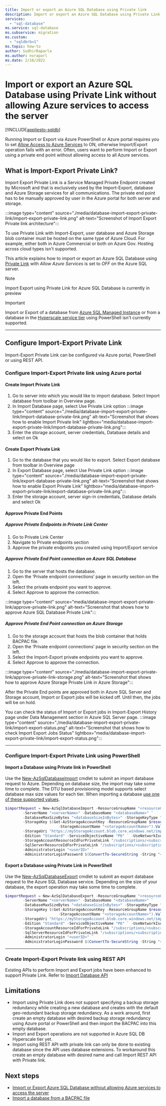 ```yaml
---
title: Import or export an Azure SQL Database using Private link
description: Import or export an Azure SQL Database using Private Link without allowing Azure services to access the server.
services:
  - "sql-database"
ms.service: sql-database
ms.subservice: migration
ms.custom:
  - "sqldbrb=1"
ms.topic: how-to
author: SudhirRaparla
ms.author: nvraparl
ms.date: 2/16/2022
---
```

# Import or export an Azure SQL Database using Private Link without allowing Azure services to access the server

[!INCLUDE[appliesto-sqldb](../includes/appliesto-sqldb.md)]

Running Import or Export via Azure PowerShell or Azure portal requires you to set [Allow Access to Azure Services](network-access-controls-overview.md) to ON, otherwise Import/Export operation fails with an error. Often, users want to perform Import or Export using a private end point without allowing access to all Azure services. 

## What is Import-Export Private Link?

Import Export Private Link is a Service Managed Private Endpoint created by Microsoft and that is exclusively used by the Import-Export, database and Azure Storage services for all communications. The private end point has to be manually approved by user in the Azure portal for both server and storage. 

:::image type="content" source="./media/database-import-export-private-link/import-export-private-link.png" alt-text="Screenshot of Import Export Private link architecture":::

To use Private Link with Import-Export, user database and Azure Storage blob container must be hosted on the same type of Azure Cloud. For example, either both in Azure Commercial or both on Azure Gov. Hosting across cloud types isn't supported.

This article explains how to import or export an Azure SQL Database using [Private Link](private-endpoint-overview.md) with *Allow Azure Services* is set to *OFF* on the Azure SQL server.  

> [!NOTE]
> Import Export using Private Link for Azure SQL Database is currently in preview

> [!IMPORTANT]
> Import or Export of a database from [Azure SQL Managed Instance](../managed-instance/sql-managed-instance-paas-overview.md) or from a database in the [Hyperscale service tier](service-tier-hyperscale.md) using PowerShell isn't currently supported.

---

## Configure Import-Export Private Link
Import-Export Private Link can be configured via Azure portal, PowerShell or using REST API. 

### Configure Import-Export Private link using Azure portal

#### Create Import Private Link
1.  Go to server into which you would like to import database. Select Import database from toolbar in Overview page.
2.  In Import Database page, select Use Private Link option
:::image type="content" source="./media/database-import-export-private-link/import-database-private-link.png" alt-text="Screenshot that shows how to enable Import Private link" lightbox="media/database-import-export-private-link/import-database-private-link.png"::: 
3.  Enter the storage account, server credentials, Database details and select on Ok

#### Create Export Private Link 
1. Go to the database that you would like to export. Select Export database from toolbar in Overview page
2. In Export Database page, select Use Private Link option
:::image type="content" source="./media/database-import-export-private-link/export-database-private-link.png" alt-text="Screenshot that shows how to enable Export Private Link" lightbox="media/database-import-export-private-link/export-database-private-link.png":::
3. Enter the storage account, server sign-in credentials, Database details and select Ok 

#### Approve Private End Points

##### Approve Private Endpoints in Private Link Center
1.  Go to Private Link Center
2.  Navigate to Private endpoints section
3.  Approve the private endpoints you created using Import/Export service

##### Approve Private End Point connection on Azure SQL Database
1.  Go to the server that hosts the database.
2.  Open the ‘Private endpoint connections’ page in security section on the left.
3.  Select the private endpoint you want to approve.
4.  Select Approve to approve the connection.

:::image type="content" source="media/database-import-export-private-link/approve-private-link.png" alt-text="Screenshot that shows how to approve Azure SQL Database Private Link"::: 

##### Approve Private End Point connection on Azure Storage
1.  Go to the storage account that hosts the blob container that holds BACPAC file. 
2.  Open the ‘Private endpoint connections’ page in security section on the left.
3.  Select the Import-Export private endpoints you want to approve.
4.  Select Approve to approve the connection. 

:::image type="content" source="./media/database-import-export-private-link/approve-private-link-storage.png" alt-text="Screenshot that shows how to approve Azure Storage Private Link in Azure Storage":::

After the Private End points are approved both in Azure SQL Server and Storage account, Import or Export jobs will be kicked off. Until then, the jobs will be on hold.

You can check the status of Import or Export jobs in Import-Export History page under Data Management section in Azure SQL Server page.
:::image type="content" source="./media/database-import-export-private-link/import-export-status.png" alt-text="Screenshot that shows how to check Import Export Jobs Status" lightbox="media/database-import-export-private-link/import-export-status.png":::

---

### Configure Import-Export Private Link using PowerShell

#### Import a Database using Private link in PowerShell
Use the [New-AzSqlDatabaseImport](/PowerShell/module/az.sql/new-azsqldatabaseimport) cmdlet to submit an import database request to Azure. Depending on database size, the import may take some time to complete. The DTU based provisioning model supports select database max size values for each tier. When importing a database [use one of these supported values](/sql/t-sql/statements/create-database-transact-sql). 

```PowerShell
$importRequest = New-AzSqlDatabaseImport -ResourceGroupName "<resourceGroupName>" `
        -ServerName "<serverName>" -DatabaseName "<databaseName>" `
        -DatabaseMaxSizeBytes "<databaseSizeInBytes>" -StorageKeyType "StorageAccessKey" ` 
        -StorageKey $(Get-AzStorageAccountKey -ResourceGroupName $resourceGroupName `
                        -StorageAccountName "<storageAccountName>").Value[0] 
        -StorageUri "https://myStorageAccount.blob.core.windows.net/importsample/sample.bacpac" `
        -Edition "Standard" -ServiceObjectiveName "P6" ` -UseNetworkIsolation $true `
        -StorageAccountResourceIdForPrivateLink "/subscriptions/<subscriptionId>/resourcegroups/<resource_group_name>/providers/Microsoft.Storage/storageAccounts/<storage_account_name>" `
 	    -SqlServerResourceIdForPrivateLink "/subscriptions/<subscriptionId>/resourceGroups/<resource_group_name>/providers/Microsoft.Sql/servers/<server_name>" `
        -AdministratorLogin "<userID>" `
        -AdministratorLoginPassword $(ConvertTo-SecureString -String "<password>" -AsPlainText -Force)

```

#### Export a Database using Private Link in PowerShell
Use the [New-AzSqlDatabaseExport](/PowerShell/module/az.sql/new-azsqldatabaseexport) cmdlet to submit an export database request to the Azure SQL Database service. Depending on the size of your database, the export operation may take some time to complete.

```PowerShell
$importRequest = New-AzSqlDatabaseExport -ResourceGroupName "<resourceGroupName>" `
        -ServerName "<serverName>" -DatabaseName "<databaseName>" `
        -DatabaseMaxSizeBytes "<databaseSizeInBytes>" -StorageKeyType "StorageAccessKey" ` 
        -StorageKey $(Get-AzStorageAccountKey -ResourceGroupName $resourceGroupName `
                        -StorageAccountName "<storageAccountName>").Value[0] 
        -StorageUri "https://myStorageAccount.blob.core.windows.net/importsample/sample.bacpac" `
        -Edition "Standard" -ServiceObjectiveName "P6" ` -UseNetworkIsolation $true `
        -StorageAccountResourceIdForPrivateLink "/subscriptions/<subscriptionId>/resourcegroups/<resource_group_name>/providers/Microsoft.Storage/storageAccounts/<storage_account_name>" `
 	    -SqlServerResourceIdForPrivateLink "/subscriptions/<subscriptionId>/resourceGroups/<resource_group_name>/providers/Microsoft.Sql/servers/<server_name>" `
        -AdministratorLogin "<userID>" `
        -AdministratorLoginPassword $(ConvertTo-SecureString -String "<password>" -AsPlainText -Force)
```

---

### Create Import-Export Private link using REST API
Existing APIs to perform Import and Export jobs have been enhanced to support Private Link. Refer to [Import Database API](/rest/api/sql/2021-08-01-preview/servers/import-database)

## Limitations

- Import using Private Link does not support specifying a backup storage redundancy while creating a new database and creates with the default geo-redundant backup storage redundancy. As a work around, first create an empty database with desired backup storage redundancy using Azure portal or PowerShell and then import the BACPAC into this empty database.
- Import and Export operations are not supported in Azure SQL DB Hyperscale tier yet.
- Import using REST API with private link can only be done to existing database since the API uses database extensions. To workaround this create an empty database with desired name and call Import REST API with Private link.


## Next steps
- [Import or Export Azure SQL Database without allowing Azure services to access the server](database-import-export-azure-services-off.md)
- [Import a database from a BACPAC file](database-import.md) 
